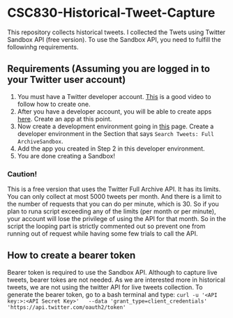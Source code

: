 # CSC830-Historical-Tweet-Capture

This repository collects historical tweets. I collected the Twets using Twitter Sandbox API (free version). To use the Sandbox API, you need to fulfill the followinhg requirements.

## Requirements (Assuming you are logged in to your Twitter user account)

  1. You must have a Twitter developer account. [This](https://www.youtube.com/watch?v=2o_qt9cXicM&t=26s) is a good video to follow how to create one.
  2. After you have a developer account, you will be able to create apps [here](https://developer.twitter.com/en/apps). Create an app at this point.
  3. Now create a development environment going in [this](https://developer.twitter.com/en/account/environments) page. Create a developer environment in the Section that says ```Search Tweets: Full ArchiveSandbox```.
  4. Add the app you created in Step 2 in this developer environment.
  5. You are done creating a Sandbox!

### Caution!
This is a free version that uses the Twitter Full Archive API. It has its limits. You can only collect at most 5000 tweets per month. And there is a limit to the number of requests that you can do per minute, which is 30. So if you plan to runa  script exceeding any of the limits (per month or per minute), your account will lose the privilege of using the API for that month. So in the script the looping part is strictly commented out so prevent one from running out of request while having some few trials to call the API.

## How to create a bearer token
Bearer token is required to use the Sandbox API. Although to capture live tweets, bearer tokes are not needed. As we are interested more in historical tweets, we are not using the twitter API for live tweets collection. To generate the bearer token, go to a bash terminal and type:
```curl -u '<API key:>:<API Secret Key>'   --data 'grant_type=client_credentials'   'https://api.twitter.com/oauth2/token'```





